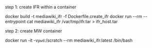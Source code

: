 step 1: create IFR within a container

docker build -t mediawiki_ifr -f Dockerfile.create_ifr
docker run --rm --entrypoint cat mediawiki_ifr /var/tmp/ifr.tar > ifr_host.tar


step 2: create MW container

docker run -it -v`pwd`:/scratch --rm mediawiki_ifr:latest /bin/bash
